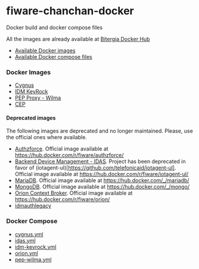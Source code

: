 # fiware-chanchan-docker
Docker build and docker compose files

All the images are already available at [Bitergia Docker Hub](https://registry.hub.docker.com/u/bitergia)

* [Available Docker images](#docker-images)
* [Available Docker compose files](#docker-compose)

### Docker Images

* [Cygnus](https://github.com/Bitergia/fiware-chanchan-docker/tree/master/images/cygnus)
* [IDM KeyRock](https://github.com/Bitergia/fiware-chanchan-docker/tree/master/images/idm-keyrock)
* [PEP Proxy - Wilma](https://github.com/Bitergia/fiware-chanchan-docker/tree/master/images/pep-wilma)
* [CEP](https://github.com/Bitergia/fiware-chanchan-docker/tree/master/images/cep-proton)

#### Deprecated images
The following images are deprecated and no longer maintained.  Please, use the official ones where available.
* [Authzforce](https://github.com/Bitergia/fiware-chanchan-docker/tree/master/images/authzforce).  Official image available at https://hub.docker.com/r/fiware/authzforce/
* [Backend Device Management - IDAS](https://github.com/Bitergia/fiware-chanchan-docker/tree/master/images/idas).  Project has been deprecated in favor of (iotagent-ul)[https://github.com/telefonicaid/iotagent-ul].  Official image available at https://hub.docker.com/r/fiware/iotagent-ul/
* [MariaDB](https://github.com/Bitergia/fiware-chanchan-docker/tree/master/images/mariadb).  Official image available at https://hub.docker.com/_/mariadb/
* [MongoDB](https://github.com/Bitergia/fiware-chanchan-docker/tree/master/images/mongodb).  Official image available at https://hub.docker.com/_/mongo/
* [Orion Context Broker](https://github.com/Bitergia/fiware-chanchan-docker/tree/master/images/fiware-orion).  Official image available at https://hub.docker.com/r/fiware/orion/
* [idmauthlegacy](https://github.com/Bitergia/fiware-chanchan-docker/tree/master/images/idmauthlegacy)

### Docker Compose

* [cygnus.yml](https://raw.githubusercontent.com/Bitergia/fiware-chanchan-docker/master/compose/cygnus.yml)
* [idas.yml](https://raw.githubusercontent.com/Bitergia/fiware-chanchan-docker/master/compose/idas.yml)
* [idm-keyrock.yml](https://raw.githubusercontent.com/Bitergia/fiware-chanchan-docker/master/compose/idm-keyrock.yml)
* [orion.yml](https://raw.githubusercontent.com/Bitergia/fiware-chanchan-docker/master/compose/orion.yml)
* [pep-wilma.yml](https://raw.githubusercontent.com/Bitergia/fiware-chanchan-docker/master/compose/pep-wilma.yml)
